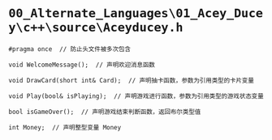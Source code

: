 # `00_Alternate_Languages\01_Acey_Ducey\c++\source\Aceyducey.h`

```
#pragma once  // 防止头文件被多次包含

void WelcomeMessage();  // 声明欢迎消息函数

void DrawCard(short int& Card);  // 声明抽卡函数，参数为引用类型的卡片变量

void Play(bool& isPlaying);  // 声明游戏进行函数，参数为引用类型的游戏状态变量

bool isGameOver();  // 声明游戏结束判断函数，返回布尔类型值

int Money;  // 声明整型变量 Money
```